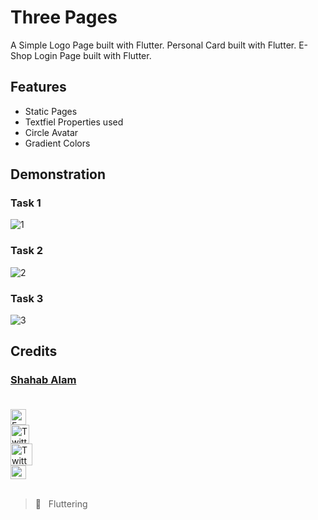 # Three Pages

A Simple Logo Page built with Flutter.
Personal Card built with Flutter.
E-Shop Login Page built with Flutter.
## Features

- Static Pages
- Textfiel Properties used
- Circle Avatar
- Gradient Colors

## Demonstration

<!-- COMING SOON :screwdriver: :placard:	  -->
### Task 1
![1](https://user-images.githubusercontent.com/82330891/163686782-fa122fac-99f8-487b-b18a-82aa35b00153.JPG)
### Task 2
![2](https://user-images.githubusercontent.com/82330891/163686784-b030b00e-e311-441f-9d74-65672c3ef0f0.JPG)
### Task 3
![3](https://user-images.githubusercontent.com/82330891/163686787-5ca16297-3f74-40ac-805b-52ea7938128c.JPG)


<!-- ## Result Screen -->

## Credits

 ### [Shahab Alam](#) <br/><br/>

 <div class="social-icons-image">
                <a href="https://www.facebook.com/iamShahabAlam/">
                    <img src="https://www.facebook.com/images/fb_icon_325x325.png" style= "height:25px;"  alt="Facebook Icon" >
                </a>
            </div> 

 <div class="social-icons-image">
                <a href="https://github.com/IamShahabAlam">
                    <img src="https://pngimg.com/uploads/github/github_PNG69.png"  style = "height:30px" alt="Twitter Icon">
                </a>
            </div>

<div class="social-icons-image">
                <a href="https://twitter.com/IamShahabAlam">
                    <img src="https://pngimg.com/uploads/twitter/twitter_PNG3.png" style = "height:35px;" alt="Twitter Icon">
                </a>
            </div>
            
 <div class="social-icons-image">
                <a  href="mailto:IamshahabAlam@gmail.com">
<img  alt="Gmail" height="22px" width="25px"  src="https://cdn-icons-png.flaticon.com/512/281/281769.png" />

</a>
            </div> <br/>
            

> :blue_heart: &nbsp; Fluttering
